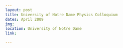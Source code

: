 ```yaml
---
layout: post
title: University of Notre Dame Physics Colloquium
dates: April 2009
img: 
location: University of Notre Dame
link: 

---
```

